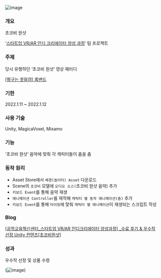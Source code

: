![image](https://github.com/ch0rckbean/chocobee_oneshot/assets/86273626/6fb13e95-93c8-436a-9463-3d506e82ca85)

### 개요

초코비 원샷

‘[스타트업 VR/AR 인디 크리에이터 양성 과정](https://www.notion.so/VR-AR-33fef12f41e543ab9796b1146985341b?pvs=21)’ 텀 프로젝트  

### 주제

당시 유행하던 ‘초코비 원샷’ 영상 패러디

[[짱구는 못말려] 록밴드](https://youtu.be/3Xu4vU5BOFc)

### 기한

2022.1.11 ~ 2022.1.12 

### 사용 기술

Unity, MagicaVoxel, Mixamo

### 기능

‘초코비 원샷‘ 음악에 맞춰 각 캐릭터들이 춤을 춤

### 동작 원리

- Asset Store에서 `배경(놀이터) Asset` 다운로드
- Scene의 `초코비` 모델에 `오디오 소스(`초코비 원샷 음악) 추가
- `키보드 Event`를 통해 음악 재생
- `애니메이션 Controller`를 제작해 `캐릭터 별 동작 애니메이션(춤)` 추가
- `키보드 Event`를 통해 `타이밍`에 맞춰 `캐릭터 별 애니메이션`이 재생되는 스크립트 작성

### Blog

[[공학교육혁신센터_스타트업 VR/AR 인디크리에이터 양성과정] _수료 후기 & 우수작 선정 Unity 컨텐츠[초코비원샷]](https://blog.naver.com/ch0rckbean/222648946905)

### 성과

우수작 선정 및 상품 수령

(![image](https://github.com/ch0rckbean/chocobee_oneshot/assets/86273626/c95bfef1-dcda-4d9e-9b23-9a3509e0340b))

